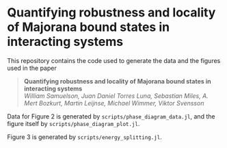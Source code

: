 # Quantifying robustness and locality of Majorana bound states in interacting systems
This repository contains the code used to generate the data and the figures used in the paper
> **Quantifying robustness and locality of Majorana bound states in interacting systems** \
> *William Samuelson, Juan Daniel Torres Luna, Sebastian Miles, A. Mert Bozkurt, Martin Leijnse, Michael Wimmer, Viktor Svensson*

Data for Figure 2 is generated by `scripts/phase_diagram_data.jl`, and the figure itself by `scripts/phase_diagram_plot.jl`.

Figure 3 is generated by `scripts/energy_splitting.jl`.